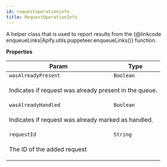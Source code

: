 ```yaml
---
id: requestoperationinfo
title: RequestOperationInfo
---
```

<a name="RequestOperationInfo"></a>

A helper class that is used to report results from the
{@linkcode enqueueLinks|Apify.utils.puppeteer.enqueueLinks()} function.

**Properties**
<table>
<thead>
<tr>
<th>Param</th><th>Type</th>
</tr>
</thead>
<tbody>
<tr>
<td><code>wasAlreadyPresent</code></td><td><code>Boolean</code></td>
</tr>
<tr>
<td colspan="3"><p>Indicates if request was already present in the queue.</p>
</td></tr><tr>
<td><code>wasAlreadyHandled</code></td><td><code>Boolean</code></td>
</tr>
<tr>
<td colspan="3"><p>Indicates if request was already marked as handled.</p>
</td></tr><tr>
<td><code>requestId</code></td><td><code>String</code></td>
</tr>
<tr>
<td colspan="3"><p>The ID of the added request</p>
</td></tr></tbody>
</table>
